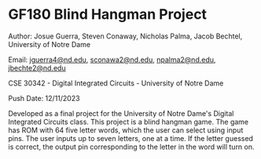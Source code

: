 # GF180 Blind Hangman Project

Author: Josue Guerra, Steven Conaway, Nicholas Palma, Jacob Bechtel, University of Notre Dame

Email:  jguerra4@nd.edu, sconawa2@nd.edu, npalma2@nd.edu, jbechte2@nd.edu

CSE 30342 - Digital Integrated Circuits - University of Notre Dame

Push Date: 12/11/2023

Developed as a final project for the University of Notre Dame's Digital Integrated Circuits class. This project is a blind hangman game. The game has ROM with 64 five letter words, which the user can select using input pins. The user inputs up to seven letters, one at a time. If the letter guessed is correct, the output pin corresponding to the letter in the word will turn on.
